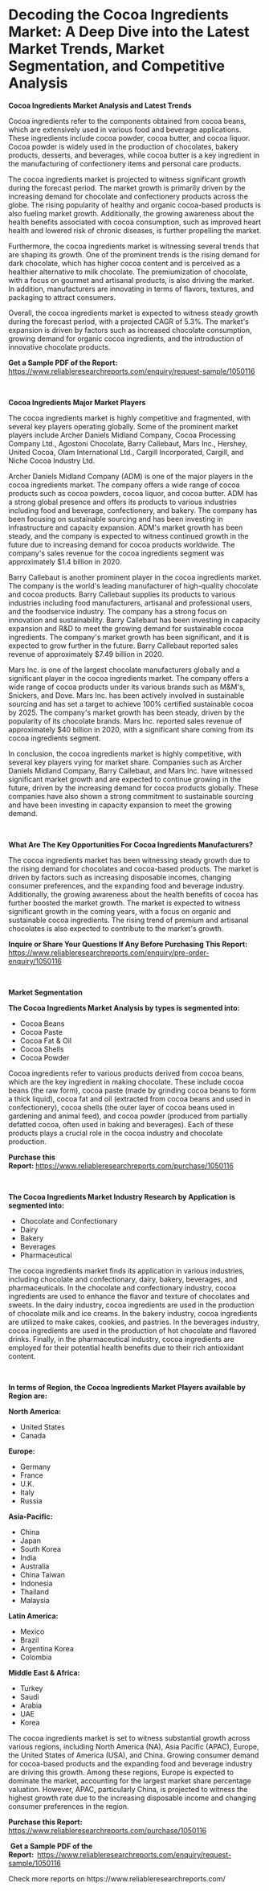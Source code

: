 <p><h1>Decoding the Cocoa Ingredients Market: A Deep Dive into the Latest Market Trends, Market Segmentation, and Competitive Analysis</h1></p><p><strong>Cocoa Ingredients Market Analysis and Latest Trends</strong></p>
<p><p>Cocoa ingredients refer to the components obtained from cocoa beans, which are extensively used in various food and beverage applications. These ingredients include cocoa powder, cocoa butter, and cocoa liquor. Cocoa powder is widely used in the production of chocolates, bakery products, desserts, and beverages, while cocoa butter is a key ingredient in the manufacturing of confectionery items and personal care products.</p><p>The cocoa ingredients market is projected to witness significant growth during the forecast period. The market growth is primarily driven by the increasing demand for chocolate and confectionery products across the globe. The rising popularity of healthy and organic cocoa-based products is also fueling market growth. Additionally, the growing awareness about the health benefits associated with cocoa consumption, such as improved heart health and lowered risk of chronic diseases, is further propelling the market.</p><p>Furthermore, the cocoa ingredients market is witnessing several trends that are shaping its growth. One of the prominent trends is the rising demand for dark chocolate, which has higher cocoa content and is perceived as a healthier alternative to milk chocolate. The premiumization of chocolate, with a focus on gourmet and artisanal products, is also driving the market. In addition, manufacturers are innovating in terms of flavors, textures, and packaging to attract consumers.</p><p>Overall, the cocoa ingredients market is expected to witness steady growth during the forecast period, with a projected CAGR of 5.3%. The market's expansion is driven by factors such as increased chocolate consumption, growing demand for organic cocoa ingredients, and the introduction of innovative chocolate products.</p></p>
<p><strong>Get a Sample PDF of the Report:&nbsp;</strong> <a href="https://www.reliableresearchreports.com/enquiry/request-sample/1050116">https://www.reliableresearchreports.com/enquiry/request-sample/1050116</a></p>
<p>&nbsp;</p>
<p><strong>Cocoa Ingredients Major Market Players</strong></p>
<p><p>The cocoa ingredients market is highly competitive and fragmented, with several key players operating globally. Some of the prominent market players include Archer Daniels Midland Company, Cocoa Processing Company Ltd., Agostoni Chocolate, Barry Callebaut, Mars Inc., Hershey, United Cocoa, Olam International Ltd., Cargill Incorporated, Cargill, and Niche Cocoa Industry Ltd.</p><p>Archer Daniels Midland Company (ADM) is one of the major players in the cocoa ingredients market. The company offers a wide range of cocoa products such as cocoa powders, cocoa liquor, and cocoa butter. ADM has a strong global presence and offers its products to various industries including food and beverage, confectionery, and bakery. The company has been focusing on sustainable sourcing and has been investing in infrastructure and capacity expansion. ADM's market growth has been steady, and the company is expected to witness continued growth in the future due to increasing demand for cocoa products worldwide. The company's sales revenue for the cocoa ingredients segment was approximately $1.4 billion in 2020.</p><p>Barry Callebaut is another prominent player in the cocoa ingredients market. The company is the world's leading manufacturer of high-quality chocolate and cocoa products. Barry Callebaut supplies its products to various industries including food manufacturers, artisanal and professional users, and the foodservice industry. The company has a strong focus on innovation and sustainability. Barry Callebaut has been investing in capacity expansion and R&D to meet the growing demand for sustainable cocoa ingredients. The company's market growth has been significant, and it is expected to grow further in the future. Barry Callebaut reported sales revenue of approximately $7.49 billion in 2020.</p><p>Mars Inc. is one of the largest chocolate manufacturers globally and a significant player in the cocoa ingredients market. The company offers a wide range of cocoa products under its various brands such as M&M's, Snickers, and Dove. Mars Inc. has been actively involved in sustainable sourcing and has set a target to achieve 100% certified sustainable cocoa by 2025. The company's market growth has been steady, driven by the popularity of its chocolate brands. Mars Inc. reported sales revenue of approximately $40 billion in 2020, with a significant share coming from its cocoa ingredients segment.</p><p>In conclusion, the cocoa ingredients market is highly competitive, with several key players vying for market share. Companies such as Archer Daniels Midland Company, Barry Callebaut, and Mars Inc. have witnessed significant market growth and are expected to continue growing in the future, driven by the increasing demand for cocoa products globally. These companies have also shown a strong commitment to sustainable sourcing and have been investing in capacity expansion to meet the growing demand.</p></p>
<p>&nbsp;</p>
<p><strong>What Are The Key Opportunities For Cocoa Ingredients Manufacturers?</strong></p>
<p><p>The cocoa ingredients market has been witnessing steady growth due to the rising demand for chocolates and cocoa-based products. The market is driven by factors such as increasing disposable incomes, changing consumer preferences, and the expanding food and beverage industry. Additionally, the growing awareness about the health benefits of cocoa has further boosted the market growth. The market is expected to witness significant growth in the coming years, with a focus on organic and sustainable cocoa ingredients. The rising trend of premium and artisanal chocolates is also expected to contribute to the market's growth.</p></p>
<p><strong>Inquire or Share Your Questions If Any Before Purchasing This Report:</strong> <a href="https://www.reliableresearchreports.com/enquiry/pre-order-enquiry/1050116">https://www.reliableresearchreports.com/enquiry/pre-order-enquiry/1050116</a></p>
<p>&nbsp;</p>
<p><strong>Market Segmentation</strong></p>
<p><strong>The Cocoa Ingredients Market Analysis by types is segmented into:</strong></p>
<p><ul><li>Cocoa Beans</li><li>Cocoa Paste</li><li>Cocoa Fat & Oil</li><li>Cocoa Shells</li><li>Cocoa Powder</li></ul></p>
<p><p>Cocoa ingredients refer to various products derived from cocoa beans, which are the key ingredient in making chocolate. These include cocoa beans (the raw form), cocoa paste (made by grinding cocoa beans to form a thick liquid), cocoa fat and oil (extracted from cocoa beans and used in confectionery), cocoa shells (the outer layer of cocoa beans used in gardening and animal feed), and cocoa powder (produced from partially defatted cocoa, often used in baking and beverages). Each of these products plays a crucial role in the cocoa industry and chocolate production.</p></p>
<p><strong>Purchase this Report:&nbsp;</strong><a href="https://www.reliableresearchreports.com/purchase/1050116">https://www.reliableresearchreports.com/purchase/1050116</a></p>
<p>&nbsp;</p>
<p><strong>The Cocoa Ingredients Market Industry Research by Application is segmented into:</strong></p>
<p><ul><li>Chocolate and Confectionary</li><li>Dairy</li><li>Bakery</li><li>Beverages</li><li>Pharmaceutical</li></ul></p>
<p><p>The cocoa ingredients market finds its application in various industries, including chocolate and confectionary, dairy, bakery, beverages, and pharmaceuticals. In the chocolate and confectionary industry, cocoa ingredients are used to enhance the flavor and texture of chocolates and sweets. In the dairy industry, cocoa ingredients are used in the production of chocolate milk and ice creams. In the bakery industry, cocoa ingredients are utilized to make cakes, cookies, and pastries. In the beverages industry, cocoa ingredients are used in the production of hot chocolate and flavored drinks. Finally, in the pharmaceutical industry, cocoa ingredients are employed for their potential health benefits due to their rich antioxidant content.</p></p>
<p>&nbsp;</p>
<p><strong>In terms of Region, the Cocoa Ingredients Market Players available by Region are:</strong></p>
<p>
    <p> <strong> North America: </strong>
        <ul>
            <li>United States</li>
            <li>Canada</li>
        </ul>
        </p> 
    <p> <strong> Europe: </strong>
        <ul>
            <li>Germany</li>
            <li>France</li>
            <li>U.K.</li>
            <li>Italy</li>
            <li>Russia</li>
        </ul>
        </p> 
    <p> <strong> Asia-Pacific: </strong>
        <ul>
            <li>China</li>
            <li>Japan</li>
            <li>South Korea</li>
            <li>India</li>
            <li>Australia</li>
            <li>China Taiwan</li>
            <li>Indonesia</li>
            <li>Thailand</li>
            <li>Malaysia</li>
        </ul>
        </p> 
    <p> <strong> Latin America: </strong>
        <ul>
            <li>Mexico</li>
            <li>Brazil</li>
            <li>Argentina Korea</li>
            <li>Colombia</li>
        </ul>
        </p> 
    <p> <strong> Middle East & Africa: </strong>
        <ul>
            <li>Turkey</li>
            <li>Saudi</li>
            <li>Arabia</li>
            <li>UAE</li>
            <li>Korea</li>
        </ul>
    </p>
    </p>
<p><p>The cocoa ingredients market is set to witness substantial growth across various regions, including North America (NA), Asia Pacific (APAC), Europe, the United States of America (USA), and China. Growing consumer demand for cocoa-based products and the expanding food and beverage industry are driving this growth. Among these regions, Europe is expected to dominate the market, accounting for the largest market share percentage valuation. However, APAC, particularly China, is projected to witness the highest growth rate due to the increasing disposable income and changing consumer preferences in the region.</p></p>
<p><strong>Purchase this Report: </strong><a href="https://www.reliableresearchreports.com/purchase/1050116">https://www.reliableresearchreports.com/purchase/1050116</a></p>
<p>&nbsp;<strong>Get a Sample PDF of the Report:&nbsp;&nbsp;</strong><a href="https://www.reliableresearchreports.com/enquiry/request-sample/1050116">https://www.reliableresearchreports.com/enquiry/request-sample/1050116</a></p>
<p><strong></strong></p>
<p>Check more reports on https://www.reliableresearchreports.com/</p>